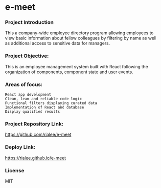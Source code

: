 # e-meet

### Project Introduction
This a company-wide employee directory program allowing employees to view basic information about fellow colleagues by filtering by name as well as additional access to sensitive data for managers.

### Project Objective:

This is an employee management system built with React following the organization of components, component state and user events.

### Areas of focus:
    React app development
    Clean, lean and reliable code logic
    Functional filters displaying curated data 
    Implementation of React and database 
    Display qualified results 

### Project Repository Link:
https://github.com/rialee/e-meet

### Deploy Link:
https://rialee.github.io/e-meet

### License
MIT
